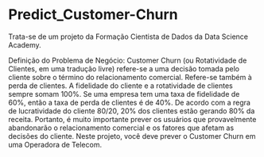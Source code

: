 # Predict_Customer-Churn

Trata-se de um projeto da Formação Cientista de Dados da Data Science Academy.

Definição do Problema de Negócio:
Customer Churn (ou Rotatividade de Clientes, em uma tradução livre) refere-se a uma decisão tomada pelo cliente sobre o término do relacionamento comercial. Refere-se também à perda de clientes. A fidelidade do cliente e a rotatividade de clientes sempre somam 100%. Se uma empresa tem uma taxa de fidelidade de 60%, então a taxa de perda de clientes é de 40%. De acordo com a regra de lucratividade do cliente 80/20, 20% dos clientes estão gerando 80% da receita. Portanto, é muito importante prever os usuários que provavelmente abandonarão o relacionamento comercial e os fatores que afetam as decisões do cliente. Neste projeto, você deve prever o Customer Churn em uma Operadora de Telecom.
